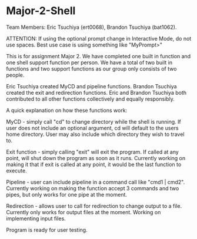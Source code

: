 # Major-2-Shell
Team Members: Eric Tsuchiya (ert0068), Brandon Tsuchiya (bat1062).

ATTENTION: If using the optional prompt change in Interactive Mode, do not use spaces. Best use case is using something like "MyPrompt>"

This is for assignment Major 2. We have completed one built in function and one shell support function per person. We have a total of two built in functions and two support functions as our group only consists of two people. 

Eric Tsuchiya created MyCD and pipeline functions.
Brandon Tsuchiya created the exit and redirection functions.
Eric and Brandon Tsuchiya both contributed to all other functions collectively and equally responsibly. 

A quick explanation on how these functions work:

MyCD - simply call "cd" to change directory while the shell is running. If user does not include an optional argument, cd will default to the users home directory. User may also include which directory they wish to travel to.

Exit function - simply calling "exit" will exit the program. If called at any point, will shut down the program as soon as it runs. Currently working on making it that if exit is called at any point, it would be the last function to execute.

Pipeline - user can include pipeline in a command call like "cmd1 | cmd2". Currently working on making the function accept 3 commands and two pipes, but only works for one pipe at the moment.

Redirection - allows user to call for redirection to change output to a file. Currently only works for output files at the moment. Working on implementing input files.

Program is ready for user testing.
